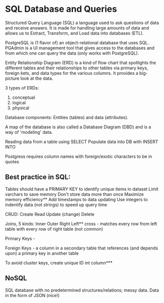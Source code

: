 # SQL Database and Queries
Structured Query Language (SQL) a language used to ask questions of data and receive answers. It is made for handling large amounts of data and allows us to Extract, Transform, and Load data into databases (ETL).

PostgreSQL is (1 flavor of) an object-relational database that uses SQL.
PGAdmin is a UI management tool that gives access to the databases and from which one can query the data (only works with PostgreSQL).

Entity Relationship Diagram (ERD) is a kind of flow chart that spotlights the different tables and their relationships to other tables via primary keys, foreign kets, and data types for the various columns. It provides a big-picture look at the data.

3 types of ERDs:
1. conceptual
2. logical
3. physical

Database components: Entities (tables) and data (attributes).

A map of the database is also called a Database Diagram (DBD) and is a way of 'modeling' data.

Reading data from a table using SELECT 
Populate data into DB with INSERT INTO

Postgress requires column names with foreign/exotic characters to be in quotes

## Best practice in SQL:
Tables should have a PRIMARY KEY to identify unique items in dataset
Limit varchars to save memory
Don't store data more than once
Maximize memory efficiency**
Add timestamps to data updating
Use integers to indentify data (not strings) to speed up query time

CRUD:
Create
Read
Update (change)
Delete

Joins, 5 kinds:
Inner
Outer
Right
Left**
cross - matches every row from left table with every row of right table (not common)

Primary Keys - 

Foreign Keys - a column in a secondary table that references (and depends upon) a primary key in another table

To avoid cluster keys, create unique ID int column***

## NoSQL
SQL database with no predetermined structures/relations; messy data. Data in the form of JSON (nice!)